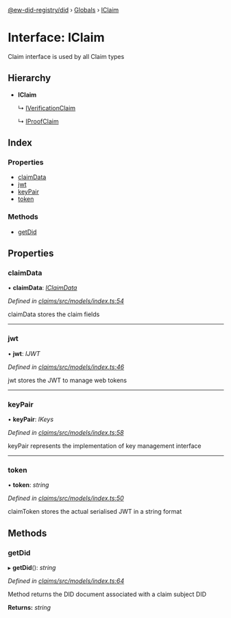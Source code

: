 [@ew-did-registry/did](../README.md) › [Globals](../globals.md) › [IClaim](iclaim.md)

# Interface: IClaim

Claim interface is used by all Claim types

## Hierarchy

* **IClaim**

  ↳ [IVerificationClaim](iverificationclaim.md)

  ↳ [IProofClaim](iproofclaim.md)

## Index

### Properties

* [claimData](iclaim.md#claimdata)
* [jwt](iclaim.md#jwt)
* [keyPair](iclaim.md#keypair)
* [token](iclaim.md#token)

### Methods

* [getDid](iclaim.md#getdid)

## Properties

###  claimData

• **claimData**: *[IClaimData](iclaimdata.md)*

*Defined in [claims/src/models/index.ts:54](https://github.com/energywebfoundation/ew-did-registry/blob/a4486d9/packages/claims/src/models/index.ts#L54)*

claimData stores the claim fields

___

###  jwt

• **jwt**: *IJWT*

*Defined in [claims/src/models/index.ts:46](https://github.com/energywebfoundation/ew-did-registry/blob/a4486d9/packages/claims/src/models/index.ts#L46)*

jwt stores the JWT to manage web tokens

___

###  keyPair

• **keyPair**: *IKeys*

*Defined in [claims/src/models/index.ts:58](https://github.com/energywebfoundation/ew-did-registry/blob/a4486d9/packages/claims/src/models/index.ts#L58)*

keyPair represents the implementation of key management interface

___

###  token

• **token**: *string*

*Defined in [claims/src/models/index.ts:50](https://github.com/energywebfoundation/ew-did-registry/blob/a4486d9/packages/claims/src/models/index.ts#L50)*

claimToken stores the actual serialised JWT in a string format

## Methods

###  getDid

▸ **getDid**(): *string*

*Defined in [claims/src/models/index.ts:64](https://github.com/energywebfoundation/ew-did-registry/blob/a4486d9/packages/claims/src/models/index.ts#L64)*

Method returns the DID document associated with a claim subject DID

**Returns:** *string*
